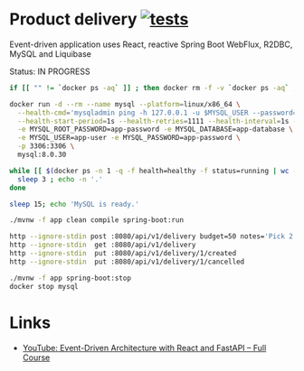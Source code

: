 # Product delivery [![tests](https://github.com/daggerok/product-delivery/actions/workflows/tests.yml/badge.svg)](https://github.com/daggerok/product-delivery/actions/workflows/tests.yml)
Event-driven application uses React, reactive Spring Boot WebFlux, R2DBC, MySQL and Liquibase

Status: IN PROGRESS

```bash
if [[ "" != `docker ps -aq` ]] ; then docker rm -f -v `docker ps -aq` ; fi

docker run -d --rm --name mysql --platform=linux/x86_64 \
  --health-cmd='mysqladmin ping -h 127.0.0.1 -u $MYSQL_USER --password=$MYSQL_PASSWORD || exit 1' \
  --health-start-period=1s --health-retries=1111 --health-interval=1s --health-timeout=5s \
  -e MYSQL_ROOT_PASSWORD=app-password -e MYSQL_DATABASE=app-database \
  -e MYSQL_USER=app-user -e MYSQL_PASSWORD=app-password \
  -p 3306:3306 \
  mysql:8.0.30

while [[ $(docker ps -n 1 -q -f health=healthy -f status=running | wc -l) -lt 1 ]] ; do
  sleep 3 ; echo -n '.'
done

sleep 15; echo 'MySQL is ready.'

./mvnw -f app clean compile spring-boot:run

http --ignore-stdin post :8080/api/v1/delivery budget=50 notes='Pick 2 pizzas and deliver to customer'
http --ignore-stdin  get :8080/api/v1/delivery
http --ignore-stdin  put :8080/api/v1/delivery/1/created
http --ignore-stdin  put :8080/api/v1/delivery/1/cancelled

./mvnw -f app spring-boot:stop
docker stop mysql
```

# Links
* [YouTube: Event-Driven Architecture with React and FastAPI – Full Course](https://www.youtube.com/watch?v=NVvIpqmf_Xc&ab_channel=freeCodeCamp.org)


<!--

* [Official Apache Maven documentation](https://maven.apache.org/guides/index.html)
* [Spring Boot Maven Plugin Reference Guide](https://docs.spring.io/spring-boot/docs/2.7.2/maven-plugin/reference/html/)
* [Create an OCI image](https://docs.spring.io/spring-boot/docs/2.7.2/maven-plugin/reference/html/#build-image)
* [Coroutines section of the Spring Framework Documentation](https://docs.spring.io/spring/docs/5.3.22/spring-framework-reference/languages.html#coroutines)
* [Spring Data R2DBC](https://docs.spring.io/spring-boot/docs/2.7.2/reference/htmlsingle/#data.sql.r2dbc)
* [Spring Reactive Web](https://docs.spring.io/spring-boot/docs/2.7.2/reference/htmlsingle/#web.reactive)
* [Liquibase Migration](https://docs.spring.io/spring-boot/docs/2.7.2/reference/htmlsingle/#howto.data-initialization.migration-tool.liquibase)
* [RSocket](https://rsocket.io/)
* [Accessing data with MySQL](https://spring.io/guides/gs/accessing-data-mysql/)
* [Acessing data with R2DBC](https://spring.io/guides/gs/accessing-data-r2dbc/)
* [Building a Reactive RESTful Web Service](https://spring.io/guides/gs/reactive-rest-service/)
* [R2DBC Homepage](https://r2dbc.io)
Make sure to include a [R2DBC Driver](https://r2dbc.io/drivers/) to connect to your database.

-->
